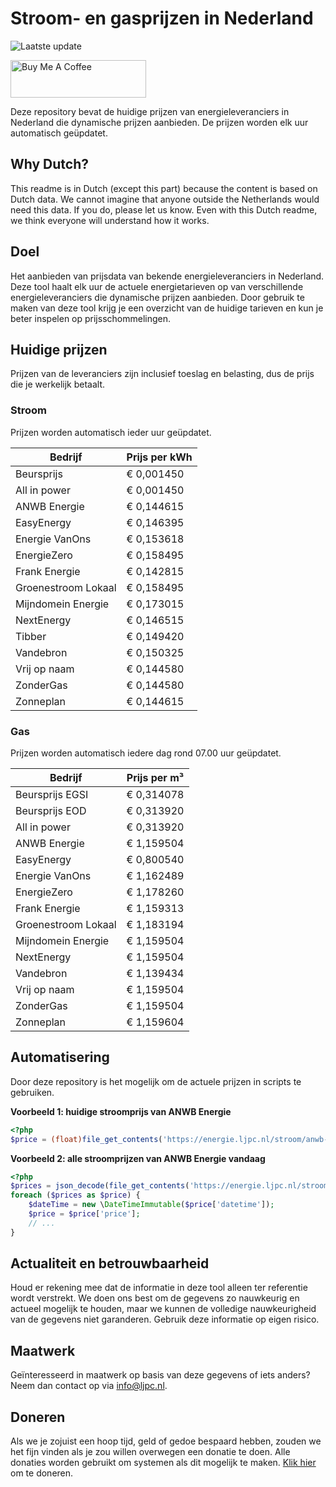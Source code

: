 # Stroom- en gasprijzen in Nederland

![Laatste update](https://img.shields.io/badge/laatste%20update-2025--10--25%2007%3A00%20CET-brightgreen)

<a href="https://www.buymeacoffee.com/Lars-" target="_blank"><img src="https://cdn.buymeacoffee.com/buttons/v2/default-orange.png" alt="Buy Me A Coffee" height="60" style="height: 60px !important;width: 217px !important;" ></a>

Deze repository bevat de huidige prijzen van energieleveranciers in Nederland die dynamische prijzen aanbieden. De prijzen worden elk uur automatisch geüpdatet.

## Why Dutch?

This readme is in Dutch (except this part) because the content is based on Dutch data. We cannot imagine that anyone outside the Netherlands would need this data. If you do, please let us know. Even with this Dutch readme, we think
everyone will understand how it works.

## Doel

Het aanbieden van prijsdata van bekende energieleveranciers in Nederland. Deze tool haalt elk uur de actuele energietarieven op van verschillende energieleveranciers die dynamische prijzen aanbieden. Door gebruik te maken van deze tool
krijg je een overzicht van de huidige tarieven en kun je beter inspelen op prijsschommelingen.

## Huidige prijzen

Prijzen van de leveranciers zijn inclusief toeslag en belasting, dus de prijs die je werkelijk betaalt.

### Stroom

Prijzen worden automatisch ieder uur geüpdatet.

 Bedrijf | Prijs per kWh 
---------|---------------
Beursprijs | € 0,001450
All in power | € 0,001450
ANWB Energie | € 0,144615
EasyEnergy | € 0,146395
Energie VanOns | € 0,153618
EnergieZero | € 0,158495
Frank Energie | € 0,142815
Groenestroom Lokaal | € 0,158495
Mijndomein Energie | € 0,173015
NextEnergy | € 0,146515
Tibber | € 0,149420
Vandebron | € 0,150325
Vrij op naam | € 0,144580
ZonderGas | € 0,144580
Zonneplan | € 0,144615


### Gas

Prijzen worden automatisch iedere dag rond 07.00 uur geüpdatet.

 Bedrijf | Prijs per m³ 
---------|--------------
Beursprijs EGSI | € 0,314078
Beursprijs EOD | € 0,313920
All in power | € 0,313920
ANWB Energie | € 1,159504
EasyEnergy | € 0,800540
Energie VanOns | € 1,162489
EnergieZero | € 1,178260
Frank Energie | € 1,159313
Groenestroom Lokaal | € 1,183194
Mijndomein Energie | € 1,159504
NextEnergy | € 1,159504
Vandebron | € 1,139434
Vrij op naam | € 1,159504
ZonderGas | € 1,159504
Zonneplan | € 1,159604


## Automatisering

Door deze repository is het mogelijk om de actuele prijzen in scripts te gebruiken.

**Voorbeeld 1: huidige stroomprijs van ANWB Energie**

```php
<?php
$price = (float)file_get_contents('https://energie.ljpc.nl/stroom/anwb-energie-nu.txt');

```

**Voorbeeld 2: alle stroomprijzen van ANWB Energie vandaag**

```php
<?php
$prices = json_decode(file_get_contents('https://energie.ljpc.nl/stroom/all-in-power-vandaag.json'),true);
foreach ($prices as $price) {
    $dateTime = new \DateTimeImmutable($price['datetime']);
    $price = $price['price'];
    // ...
}
```

## Actualiteit en betrouwbaarheid

Houd er rekening mee dat de informatie in deze tool alleen ter referentie wordt verstrekt. We doen ons best om de gegevens zo nauwkeurig en actueel mogelijk te houden, maar we kunnen de volledige nauwkeurigheid van de gegevens niet
garanderen. Gebruik deze informatie op eigen risico.

## Maatwerk

Geïnteresseerd in maatwerk op basis van deze gegevens of iets anders? Neem dan contact op
via [info@ljpc.nl](mailto:info@ljpc.nl?subject=Energie%20prijzen).

## Doneren

Als we je zojuist een hoop tijd, geld of gedoe bespaard hebben, zouden we het fijn vinden als je zou willen overwegen een
donatie te doen. Alle donaties worden gebruikt om systemen als dit mogelijk te
maken. [Klik hier](https://www.buymeacoffee.com/Lars-) om te doneren.
